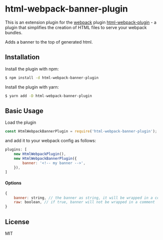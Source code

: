 # html-webpack-banner-plugin

This is an extension plugin for the [webpack](http://webpack.github.io) plugin [html-webpack-plugin](https://github.com/ampedandwired/html-webpack-plugin) - a plugin that simplifies the creation of HTML files to serve your webpack bundles.

Adds a banner to the top of generated html.


## Installation

Install the plugin with npm:

```bash
$ npm install -d html-webpack-banner-plugin
```

Install the plugin with yarn:

```bash
$ yarn add -D html-webpack-banner-plugin
```


## Basic Usage

Load the plugin

```js
const HtmlWebpackBannerPlugin = require('html-webpack-banner-plugin');
```

and add it to your webpack config as follows:

```js
plugins: [
    new HtmlWebpackPlugin(),
    new HtmlWebpackBannerPlugin({
        banner: '<!-- my banner -->',
    }),
]
```

#### Options

```js
{
    banner: string, // the banner as string, it will be wrapped in a comment
    raw: boolean, // if true, banner will not be wrapped in a comment
}
```

## License

MIT

